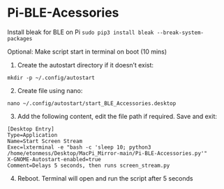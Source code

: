 # Pi-BLE-Acessories

Install bleak for BLE on Pi
`sudo pip3 install bleak --break-system-packages`



  <summary>Optional: Make script start in terminal on boot (10 mins)</summary>
  
  
  1. Create the autostart directory if it doesn’t exist:
  ```
  mkdir -p ~/.config/autostart
  ```
  
  2. Create file using nano:
  ```
  nano ~/.config/autostart/start_BLE_Accessories.desktop
  ```
  3. Add the following content, edit the file path if required. Save and exit:
  ```
  [Desktop Entry]
  Type=Application
  Name=Start Screen Stream
  Exec=lxterminal -e "bash -c 'sleep 10; python3 /home/etonmess/Desktop/MacPi_Mirror-main/Pi-BLE-Accessories.py'"
  X-GNOME-Autostart-enabled=true
  Comment=Delays 5 seconds, then runs screen_stream.py
  ```
  4. Reboot. Terminal will open and run the script after 5 seconds

  

